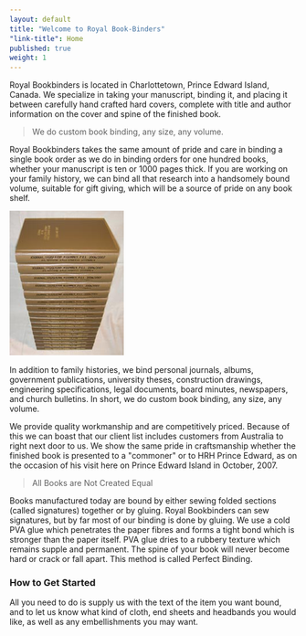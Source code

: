 ```yaml
---
layout: default
title: "Welcome to Royal Book-Binders"
"link-title": Home
published: true
weight: 1
---
```


Royal Bookbinders is located in Charlottetown, Prince Edward Island, Canada. We specialize in taking your manuscript, binding it, and placing it between carefully hand crafted hard covers, complete with title and author information on the cover and spine of the finished book.


> We do custom book binding, any size, any volume. 


Royal Bookbinders takes the same amount of pride and care in binding a single book order as we do in binding orders for one hundred books, whether your manuscript is ten or 1000 pages thick. If you are working on your family history, we can bind all that research into a handsomely bound volume, suitable for gift giving, which will be a source of pride on any book shelf.

![](/images/book_003.jpg)

In addition to family histories, we bind personal journals, albums, government publications, university theses, construction drawings, engineering specifications, legal documents, board minutes, newspapers, and church bulletins. In short, we do custom book binding, any size, any volume.

We provide quality workmanship and are competitively priced. Because of this we can boast that our client list includes customers from Australia to right next door to us. We show the same pride in craftsmanship whether the finished book is presented to a "commoner" or to HRH Prince Edward, as on the occasion of his visit here on Prince Edward Island in October, 2007.

> All Books are Not Created Equal

Books manufactured today are bound by either sewing folded sections (called signatures) together or by gluing. Royal Bookbinders can sew signatures, but by far most of our binding is done by gluing. We use a cold PVA glue which penetrates the paper fibres and forms a tight bond which is stronger than the paper itself. PVA glue dries to a rubbery texture which remains supple and permanent. The spine of your book will never become hard or crack or fall apart. This method is called Perfect Binding.

### How to Get Started

All you need to do is supply us with the text of the item you want bound, and to let us know what kind of cloth, end sheets and headbands you would like, as well as any embellishments you may want.
